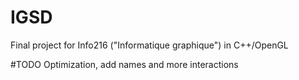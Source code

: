 # IGSD
Final project for Info216 ("Informatique graphique") in C++/OpenGL

#TODO
Optimization, add names and more interactions
